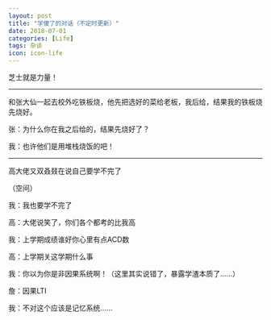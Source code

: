 ```yaml
---
layout: post
title: "学傻了的对话（不定时更新）"
date: 2018-07-01
categories: [Life]
tags: 杂谈
icon: icon-life
---
```


芝士就是力量！

---

和张大仙一起去校外吃铁板烧，他先把选好的菜给老板，我后给，结果我的铁板烧先烧好。

张：为什么你在我之后给的，结果先烧好了？

我：也许他们是用堆栈烧饭的吧！

---

高大佬又双叒叕在说自己要学不完了

（空间）

我：我也要学不完了

高：大佬说笑了，你们各个都考的比我高

我：上学期成绩谁好你心里有点ACD数

高：上学期关这学期什么事

我：你以为你是非因果系统啊！（这里其实说错了，暴露学渣本质了......）

詹：因果LTI

我：不对这个应该是记忆系统......